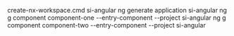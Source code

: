 create-nx-workspace.cmd si-angular
ng generate application si-angular
ng g component component-one --entry-component --project si-angular
ng g component component-two --entry-component --project si-angular